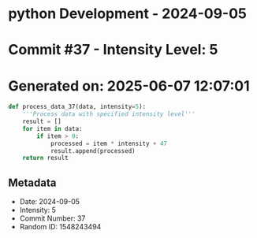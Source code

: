 ﻿# python Development - 2024-09-05
# Commit #37 - Intensity Level: 5
# Generated on: 2025-06-07 12:07:01
```python
def process_data_37(data, intensity=5):
    '''Process data with specified intensity level'''
    result = []
    for item in data:
        if item > 0:
            processed = item * intensity + 47
            result.append(processed)
    return result
```
## Metadata
- Date: 2024-09-05
- Intensity: 5
- Commit Number: 37
- Random ID: 1548243494
